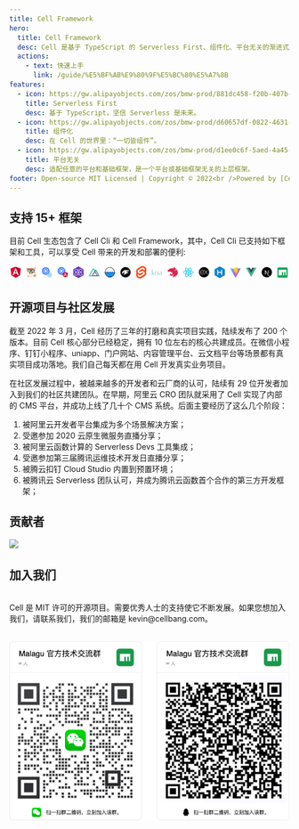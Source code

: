 ```yaml
---
title: Cell Framework
hero:
  title: Cell Framework
  desc: Cell 是基于 TypeScript 的 Serverless First、组件化、平台无关的渐进式应用框架。
  actions:
    - text: 快速上手
      link: /guide/%E5%BF%AB%E9%80%9F%E5%BC%80%E5%A7%8B
features:
  - icon: https://gw.alipayobjects.com/zos/bmw-prod/881dc458-f20b-407b-947a-95104b5ec82b/k79dm8ih_w144_h144.png
    title: Serverless First
    desc: 基于 TypeScript，坚信 Serverless 是未来。
  - icon: https://gw.alipayobjects.com/zos/bmw-prod/d60657df-0822-4631-9d7c-e7a869c2f21c/k79dmz3q_w126_h126.png
    title: 组件化
    desc: 在 Cell 的世界里：“一切皆组件”。
  - icon: https://gw.alipayobjects.com/zos/bmw-prod/d1ee0c6f-5aed-4a45-a507-339a4bfe076c/k7bjsocq_w144_h144.png
    title: 平台无关
    desc: 适配任意的平台和基础框架，是一个平台或基础框架无关的上层框架。
footer: Open-source MIT Licensed | Copyright © 2022<br />Powered by [Cellbang](https://github.com/cellbang)
---
```


## 支持 15+ 框架
目前 Cell 生态包含了 Cell Cli 和 Cell Framework，其中，Cell Cli 已支持如下框架和工具，可以享受 Cell 带来的开发和部署的便利:

![Cell Cli 支持框架列表](../public/images/support_framework.png)

## 开源项目与社区发展
截至 2022 年 3 月，Cell 经历了三年的打磨和真实项目实践，陆续发布了 200 个版本。目前 Cell 核心部分已经稳定，拥有 10 位左右的核心共建成员。在微信小程序、钉钉小程序、uniapp、门户网站、内容管理平台、云文档平台等场景都有真实项目成功落地。我们自己每天都在用 Cell 开发真实业务项目。 ​

在社区发展过程中，被越来越多的开发者和云厂商的认可，陆续有 29 位开发者加入到我们的社区共建团队。在早期，阿里云 CRO 团队就采用了 Cell 实现了内部的 CMS 平台，并成功上线了几十个 CMS 系统。后面主要经历了这么几个阶段：

1. 被阿里云开发者平台集成为多个场景解决方案；
2. 受邀参加 2020 云原生微服务直播分享；
3. 被阿里云函数计算的 Serverless Devs 工具集成；
4. 受邀参加第三届腾讯运维技术开发日直播分享；
5. 被腾云扣钉 Cloud Studio 内置到预置环境；
6. 被腾讯云 Serverless 团队认可，并成为腾讯云函数首个合作的第三方开发框架；


## 贡献者
<a href="https://github.com/cellbang/cell/graphs/contributors">
  <img src="https://contrib.rocks/image?repo=cellbang/cell" />
</a>

## 加入我们

<br />
Cell 是 MIT 许可的开源项目。需要优秀人士的支持使它不断发展。如果您想加入我们，请联系我们，我们的邮箱是 kevin@cellbang.com。


<br />![Cell 快速开始.gif](../public/images/qcode.png)
